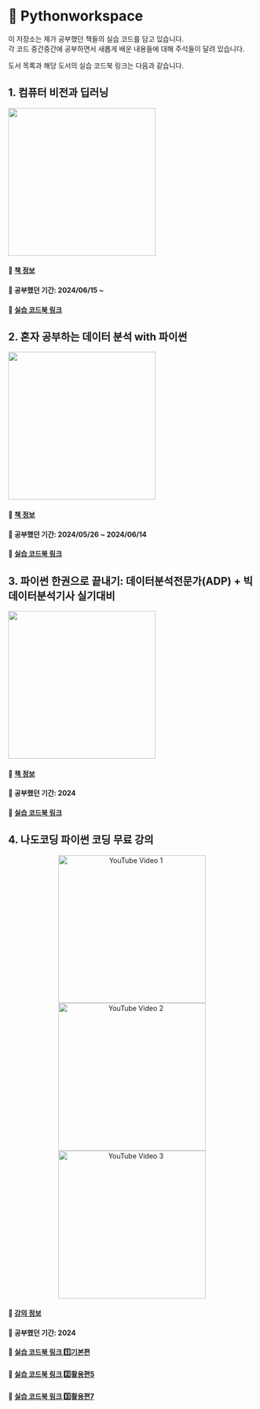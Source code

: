# 📗 Pythonworkspace

이 저장소는 제가 공부했던 책들의 실습 코드를 담고 있습니다.    
각 코드 중간중간에 공부하면서 새롭게 배운 내용들에 대해 주석들이 달려 있습니다.

도서 목록과 해당 도서의 실습 코드북 링크는 다음과 같습니다.

## 1. 컴퓨터 비전과 딥러닝
<img src="https://contents.kyobobook.co.kr/sih/fit-in/458x0/pdt/9791156645481.jpg" height="300">   

#### 📘 [책 정보](https://product.kyobobook.co.kr/detail/S000200616653)
#### 📖 공부했던 기간: 2024/06/15 ~
#### 🔗 [실습 코드북 링크](CV_DL)


## 2. 혼자 공부하는 데이터 분석 with 파이썬
<img src="https://contents.kyobobook.co.kr/sih/fit-in/458x0/pdt/9791169210287.jpg" height="300">   

#### 📘 [책 정보](https://product.kyobobook.co.kr/detail/S000200467471)
#### 📖 공부했던 기간: 2024/05/26 ~ 2024/06/14
#### 🔗 [실습 코드북 링크](Hongong/DA)


## 3. 파이썬 한권으로 끝내기: 데이터분석전문가(ADP) + 빅데이터분석기사 실기대비
<img src="https://contents.kyobobook.co.kr/sih/fit-in/458x0/pdt/9791138349185.jpg" height="300">   

#### 📘 [책 정보](https://product.kyobobook.co.kr/detail/S000201478040)
#### 📖 공부했던 기간: 2024
#### 🔗 [실습 코드북 링크](ADP_practice)


## 4. 나도코딩 파이썬 코딩 무료 강의
<p align="center">
  <img src="https://img.youtube.com/vi/kWiCuklohdY/hqdefault.jpg" alt="YouTube Video 1" width="300" />
  <img src="http://img.youtube.com/vi/PjhlUzp_cU0/hqdefault.jpg" alt="YouTube Video 2" width="300" /> 
  <img src="http://img.youtube.com/vi/TNcfJHajqJY/hqdefault.jpg" alt="YouTube Video 3" width="300" />
</p>

#### 📘 [강의 정보](https://www.youtube.com/watch?v=kWiCuklohdY&list=PLMsa_0kAjjrd8hYYCwbAuDsXZmHpqHvlV&index=1)
#### 📖 공부했던 기간: 2024
#### 🔗 [실습 코드북 링크 1️⃣기본편](Nado_Coding/0_Basic)
#### 🔗 [실습 코드북 링크 2️⃣활용편5](Nado_Coding/5_Advanced)
#### 🔗 [실습 코드북 링크 3️⃣활용편7](Nado_Coding/7_Advanced)
